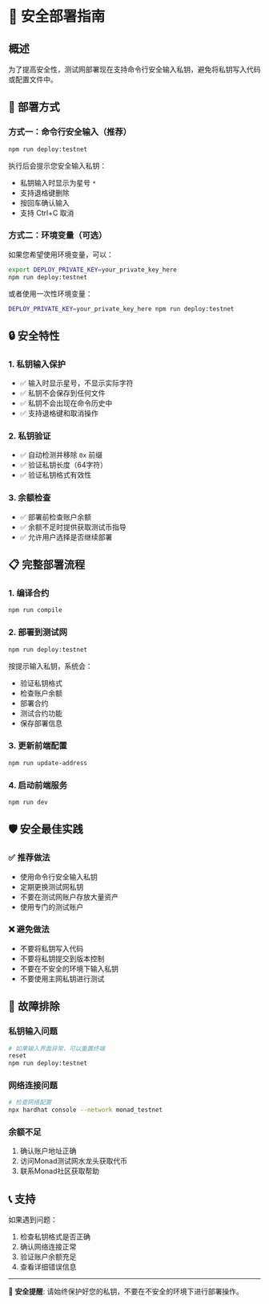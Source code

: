 # 🔐 安全部署指南

## 概述

为了提高安全性，测试网部署现在支持命令行安全输入私钥，避免将私钥写入代码或配置文件中。

## 🚀 部署方式

### 方式一：命令行安全输入（推荐）

```bash
npm run deploy:testnet
```

执行后会提示您安全输入私钥：
- 私钥输入时显示为星号 `*`
- 支持退格键删除
- 按回车确认输入
- 支持 Ctrl+C 取消

### 方式二：环境变量（可选）

如果您希望使用环境变量，可以：

```bash
export DEPLOY_PRIVATE_KEY=your_private_key_here
npm run deploy:testnet
```

或者使用一次性环境变量：

```bash
DEPLOY_PRIVATE_KEY=your_private_key_here npm run deploy:testnet
```

## 🔒 安全特性

### 1. 私钥输入保护
- ✅ 输入时显示星号，不显示实际字符
- ✅ 私钥不会保存到任何文件
- ✅ 私钥不会出现在命令历史中
- ✅ 支持退格键和取消操作

### 2. 私钥验证
- ✅ 自动检测并移除 `0x` 前缀
- ✅ 验证私钥长度（64字符）
- ✅ 验证私钥格式有效性

### 3. 余额检查
- ✅ 部署前检查账户余额
- ✅ 余额不足时提供获取测试币指导
- ✅ 允许用户选择是否继续部署

## 📋 完整部署流程

### 1. 编译合约
```bash
npm run compile
```

### 2. 部署到测试网
```bash
npm run deploy:testnet
```

按提示输入私钥，系统会：
- 验证私钥格式
- 检查账户余额
- 部署合约
- 测试合约功能
- 保存部署信息

### 3. 更新前端配置
```bash
npm run update-address
```

### 4. 启动前端服务
```bash
npm run dev
```

## 🛡️ 安全最佳实践

### ✅ 推荐做法
- 使用命令行安全输入私钥
- 定期更换测试网私钥
- 不要在测试网账户存放大量资产
- 使用专门的测试账户

### ❌ 避免做法
- 不要将私钥写入代码
- 不要将私钥提交到版本控制
- 不要在不安全的环境下输入私钥
- 不要使用主网私钥进行测试

## 🔧 故障排除

### 私钥输入问题
```bash
# 如果输入界面异常，可以重置终端
reset
npm run deploy:testnet
```

### 网络连接问题
```bash
# 检查网络配置
npx hardhat console --network monad_testnet
```

### 余额不足
1. 确认账户地址正确
2. 访问Monad测试网水龙头获取代币
3. 联系Monad社区获取帮助

## 📞 支持

如果遇到问题：
1. 检查私钥格式是否正确
2. 确认网络连接正常
3. 验证账户余额充足
4. 查看详细错误信息

---

🔐 **安全提醒**: 请始终保护好您的私钥，不要在不安全的环境下进行部署操作。 